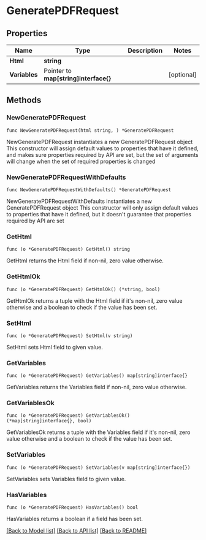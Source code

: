 # GeneratePDFRequest

## Properties

Name | Type | Description | Notes
------------ | ------------- | ------------- | -------------
**Html** | **string** |  | 
**Variables** | Pointer to **map[string]interface{}** |  | [optional] 

## Methods

### NewGeneratePDFRequest

`func NewGeneratePDFRequest(html string, ) *GeneratePDFRequest`

NewGeneratePDFRequest instantiates a new GeneratePDFRequest object
This constructor will assign default values to properties that have it defined,
and makes sure properties required by API are set, but the set of arguments
will change when the set of required properties is changed

### NewGeneratePDFRequestWithDefaults

`func NewGeneratePDFRequestWithDefaults() *GeneratePDFRequest`

NewGeneratePDFRequestWithDefaults instantiates a new GeneratePDFRequest object
This constructor will only assign default values to properties that have it defined,
but it doesn't guarantee that properties required by API are set

### GetHtml

`func (o *GeneratePDFRequest) GetHtml() string`

GetHtml returns the Html field if non-nil, zero value otherwise.

### GetHtmlOk

`func (o *GeneratePDFRequest) GetHtmlOk() (*string, bool)`

GetHtmlOk returns a tuple with the Html field if it's non-nil, zero value otherwise
and a boolean to check if the value has been set.

### SetHtml

`func (o *GeneratePDFRequest) SetHtml(v string)`

SetHtml sets Html field to given value.


### GetVariables

`func (o *GeneratePDFRequest) GetVariables() map[string]interface{}`

GetVariables returns the Variables field if non-nil, zero value otherwise.

### GetVariablesOk

`func (o *GeneratePDFRequest) GetVariablesOk() (*map[string]interface{}, bool)`

GetVariablesOk returns a tuple with the Variables field if it's non-nil, zero value otherwise
and a boolean to check if the value has been set.

### SetVariables

`func (o *GeneratePDFRequest) SetVariables(v map[string]interface{})`

SetVariables sets Variables field to given value.

### HasVariables

`func (o *GeneratePDFRequest) HasVariables() bool`

HasVariables returns a boolean if a field has been set.


[[Back to Model list]](../README.md#documentation-for-models) [[Back to API list]](../README.md#documentation-for-api-endpoints) [[Back to README]](../README.md)


